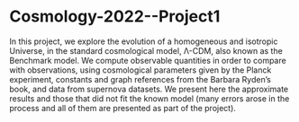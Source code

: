 # Cosmology-2022--Project1
In this project, we explore the evolution of a homogeneous and isotropic Universe, in the standard cosmological model, Λ-CDM, also known as the Benchmark model. We compute observable quantities in order to compare with observations, using cosmological parameters given by the Planck experiment, constants and graph references from the Barbara Ryden’s book, and data from supernova datasets. We present here the approximate results and those that did not fit the known model (many errors arose in the process and all of them are presented as part of the project).
